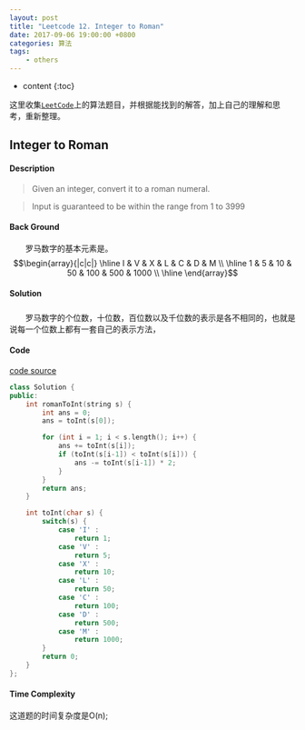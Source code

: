 ```yaml
---
layout: post
title: "Leetcode 12. Integer to Roman"
date: 2017-09-06 19:00:00 +0800 
categories: 算法
tags: 
    - others
---
```

* content
{:toc}

这里收集[`LeetCode`](https://leetcode.com)上的算法题目，并根据能找到的解答，加上自己的理解和思考，重新整理。

<!-- more -->

## Integer to Roman

#### Description

>Given an integer, convert it to a roman numeral.

>Input is guaranteed to be within the range from 1 to 3999

#### Back Ground

&emsp;&emsp;罗马数字的基本元素是。  
$$\begin{array}{|c|c|} 
\hline
I & V & X & L & C & D & M \\
\hline
1 & 5 & 10 & 50 & 100 & 500 & 1000 \\
\hline  
\end{array}$$

#### Solution

#####  

&emsp;&emsp;罗马数字的个位数，十位数，百位数以及千位数的表示是各不相同的，也就是说每一个位数上都有一套自己的表示方法，


#### Code

[code source](http://www.jiuzhang.com/solution/roman-to-integer)

```cpp
class Solution {
public:
    int romanToInt(string s) {
        int ans = 0;
        ans = toInt(s[0]);

        for (int i = 1; i < s.length(); i++) {
            ans += toInt(s[i]);
            if (toInt(s[i-1]) < toInt(s[i])) {
                ans -= toInt(s[i-1]) * 2;
            }
        }
        return ans;
    }   

    int toInt(char s) {
        switch(s) {
            case 'I' :
                return 1;
            case 'V' : 
                return 5;
            case 'X' :
                return 10;
            case 'L' :
                return 50;
            case 'C' :
                return 100;
            case 'D' :
                return 500;
            case 'M' :
                return 1000;
        }
        return 0;
    }
};
```

#### Time Complexity

这道题的时间复杂度是O(n);
